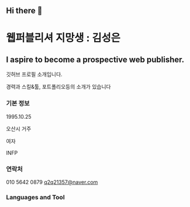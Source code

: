 ## Hi there 👋

<!--
**zlzltjddms/zlzltjddms** is a ✨ _special_ ✨ repository because its `README.md` (this file) appears on your GitHub profile.

Here are some ideas to get you started:

- 🔭 I’m currently working on ...
- 🌱 I’m currently learning ...
- 👯 I’m looking to collaborate on ...
- 🤔 I’m looking for help with ...
- 💬 Ask me about ...
- 📫 How to reach me: ...
- 😄 Pronouns: ...
- ⚡ Fun fact: ...
-->
# 웹퍼블리셔 지망생 : 김성은
## I aspire to become a prospective web publisher.
깃허브 프로필 소개입니다.

경력과 스킬&툴, 포트폴리오등의 소개가 있습니다

### 기본 정보
1995.10.25

오산시 거주

여자

INFP

### 연락처
010 5642 0879
q2q21357@naver.com

### Languages and Tool
